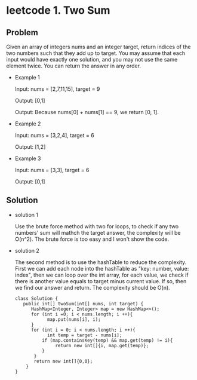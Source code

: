 leetcode 1. Two Sum
======================
## Problem ##
Given an array of integers nums and an integer target, return indices of the two numbers such that they add up to target.
You may assume that each input would have exactly one solution, and you may not use the same element twice.
You can return the answer in any order.

*  Example 1

    Input: nums = [2,7,11,15], target = 9
    
    Output: [0,1]
    
    Output: Because nums[0] + nums[1] == 9, we return [0, 1].
   
* Example 2

    Input: nums = [3,2,4], target = 6
    
    Output: [1,2]
  
* Example 3

    Input: nums = [3,3], target = 6
    
    Output: [0,1]
  
## Solution ##


* solution 1

    Use the brute force method with two for loops, to check if any two numbers' sum 
    will mathch the target answer, the complexity will be O(n^2). The brute force is
    too easy and I won't show the code.

* solution 2

    The second method is to use the hashTable to reduce the complexity. First we can
    add each node into the hashTable as "key: number, value: index", then we can loop
    over the int array, for each value, we check if there is another value equals to 
    target minus current value. If so, then we find our answer and return. The complexity 
    should be O(n).
    
      class Solution {
         public int[] twoSum(int[] nums, int target) {
            HashMap<Integer, Integer> map = new HashMap<>();
            for (int i =0; i < nums.length; i ++){
                  map.put(nums[i], i);
            }
            for (int i = 0; i < nums.length; i ++){
                  int temp = target - nums[i];
                if (map.containsKey(temp) && map.get(temp) != i){
                     return new int[]{i, map.get(temp)};
                }
             }
             return new int[]{0,0};
          }
      }

